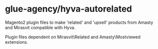 # glue-agency/hyva-autorelated

Magento2 plugin files to make 'related' and 'upsell' products from Amasty and Mirasvit compatible with Hyva.

Plugin files dependent on Mirasvit\Related and Amasty\Mostviewed extensions.